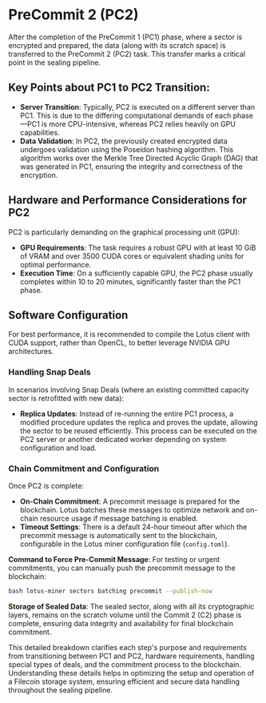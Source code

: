 # PreCommit 2 (PC2)

After the completion of the PreCommit 1 (PC1) phase, where a sector is encrypted and prepared, the data (along with its scratch space) is transferred to the PreCommit 2 (PC2) task. This transfer marks a critical point in the sealing pipeline.

## **Key Points about PC1 to PC2 Transition:**

* **Server Transition**: Typically, PC2 is executed on a different server than PC1. This is due to the differing computational demands of each phase—PC1 is more CPU-intensive, whereas PC2 relies heavily on GPU capabilities.
* **Data Validation**: In PC2, the previously created encrypted data undergoes validation using the Poseidon hashing algorithm. This algorithm works over the Merkle Tree Directed Acyclic Graph (DAG) that was generated in PC1, ensuring the integrity and correctness of the encryption.

## Hardware and Performance Considerations for PC2

PC2 is particularly demanding on the graphical processing unit (GPU):

* **GPU Requirements**: The task requires a robust GPU with at least 10 GiB of VRAM and over 3500 CUDA cores or equivalent shading units for optimal performance.
* **Execution Time**: On a sufficiently capable GPU, the PC2 phase usually completes within 10 to 20 minutes, significantly faster than the PC1 phase.

## Software Configuration

For best performance, it is recommended to compile the Lotus client with CUDA support, rather than OpenCL, to better leverage NVIDIA GPU architectures.

### Handling Snap Deals

In scenarios involving Snap Deals (where an existing committed capacity sector is retrofitted with new data):

* **Replica Updates**: Instead of re-running the entire PC1 process, a modified procedure updates the replica and proves the update, allowing the sector to be reused efficiently. This process can be executed on the PC2 server or another dedicated worker depending on system configuration and load.

### Chain Commitment and Configuration

Once PC2 is complete:

* **On-Chain Commitment**: A precommit message is prepared for the blockchain. Lotus batches these messages to optimize network and on-chain resource usage if message batching is enabled.
* **Timeout Settings**: There is a default 24-hour timeout after which the precommit message is automatically sent to the blockchain, configurable in the Lotus miner configuration file (`config.toml`).

**Command to Force Pre-Commit Message**: For testing or urgent commitments, you can manually push the precommit message to the blockchain:

```bash
bash lotus-miner sectors batching precommit --publish-now
```

**Storage of Sealed Data**: The sealed sector, along with all its cryptographic layers, remains on the scratch volume until the Commit 2 (C2) phase is complete, ensuring data integrity and availability for final blockchain commitment.

This detailed breakdown clarifies each step's purpose and requirements from transitioning between PC1 and PC2, hardware requirements, handling special types of deals, and the commitment process to the blockchain. Understanding these details helps in optimizing the setup and operation of a Filecoin storage system, ensuring efficient and secure data handling throughout the sealing pipeline.
